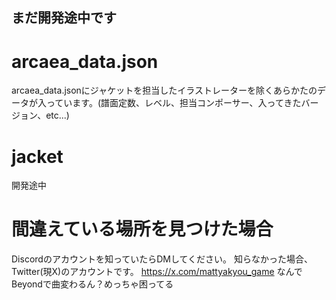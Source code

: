 ## まだ開発途中です
# arcaea_data.json
arcaea_data.jsonにジャケットを担当したイラストレーターを除くあらかたのデータが入っています。(譜面定数、レベル、担当コンポーサー、入ってきたバージョン、etc...)
# jacket
開発途中
# 間違えている場所を見つけた場合
Discordのアカウントを知っていたらDMしてください。
知らなかった場合、Twitter(現X)のアカウントです。
https://x.com/mattyakyou_game
なんでBeyondで曲変わるん？めっちゃ困ってる
